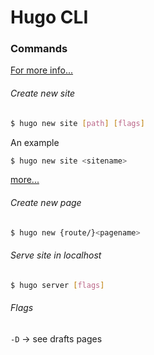 # Hugo CLI


### Commands
[For more info...](https://gohugo.io/commands)

###### Create new site
```bash
$ hugo new site [path] [flags]
```
An example
```bash
$ hugo new site <sitename>
```
[more...](https://gohugo.io/commands/hugo_new_site/)  

###### Create new page
```bash
$ hugo new {route/}<pagename>
```

###### Serve site in localhost
```bash
$ hugo server [flags]
```

###### Flags
`-D` -> see drafts pages

